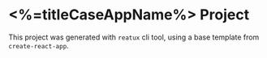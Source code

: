 # <%=titleCaseAppName%> Project

This project was generated with `reatux` cli tool, using a base template from `create-react-app`.